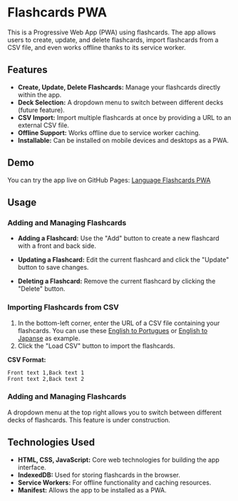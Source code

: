 # Flashcards PWA

This is a Progressive Web App (PWA) using flashcards. The app allows users to create, update, and delete flashcards, import flashcards from a CSV file, and even works offline thanks to its service worker.

## Features

- **Create, Update, Delete Flashcards:** Manage your flashcards directly within the app.
- **Deck Selection:** A dropdown menu to switch between different decks (future feature).
- **CSV Import:** Import multiple flashcards at once by providing a URL to an external CSV file.
- **Offline Support:** Works offline due to service worker caching.
- **Installable:** Can be installed on mobile devices and desktops as a PWA.

## Demo

You can try the app live on GitHub Pages: [Language Flashcards PWA](https://yourusername.github.io/language-flashcards/)

## Usage

### Adding and Managing Flashcards

- **Adding a Flashcard:** Use the "Add" button to create a new flashcard with a front and back side.

- **Updating a Flashcard:** Edit the current flashcard and click the "Update" button to save changes.

- **Deleting a Flashcard:** Remove the current flashcard by clicking the "Delete" button.

### Importing Flashcards from CSV

1. In the bottom-left corner, enter the URL of a CSV file containing your flashcards. You can use these [English to Portugues](https://yourusername.github.io/language-flashcards/import-example/deck_1.csv) or [English to Japanse](https://yourusername.github.io/language-flashcards/import-example/deck_2.csv) as example.
2. Click the "Load CSV" button to import the flashcards.

**CSV Format:**
```csv
Front text 1,Back text 1
Front text 2,Back text 2
```

### Adding and Managing Flashcards

A dropdown menu at the top right allows you to switch between different decks of flashcards. This feature is under construction.

## Technologies Used

- **HTML, CSS, JavaScript:** Core web technologies for building the app interface.
- **IndexedDB:** Used for storing flashcards in the browser.
- **Service Workers:** For offline functionality and caching resources.
- **Manifest:** Allows the app to be installed as a PWA.
